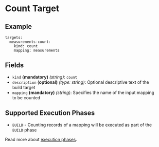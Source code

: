 # Count Target

## Example
```
targets:
  measurements-count:
    kind: count
    mapping: measurements
```

## Fields
 * `kind` **(mandatory)** *(string)*: `count`
 * `description` **(optional)** *(type: string)*:
  Optional descriptive text of the build target
 * `mapping` **(mandatory)** *(string)*:
 Specifies the name of the input mapping to be counted


## Supported Execution Phases
* `BUILD` - Counting records of a mapping will be executed as part of the `BUILD` phase

Read more about [execution phases](../../concepts/lifecycle.md).
